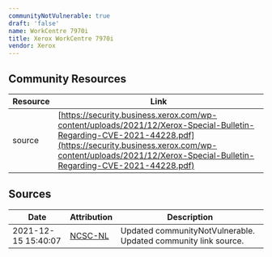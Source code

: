 ```yaml
---
communityNotVulnerable: true
draft: 'false'
name: WorkCentre 7970i
title: Xerox WorkCentre 7970i
vendor: Xerox
---
```



## Community Resources
| Resource | Link |
| --- | --- |
| source | [https://security.business.xerox.com/wp-content/uploads/2021/12/Xerox-Special-Bulletin-Regarding-CVE-2021-44228.pdf](https://security.business.xerox.com/wp-content/uploads/2021/12/Xerox-Special-Bulletin-Regarding-CVE-2021-44228.pdf) |


## Sources
| Date | Attribution | Description |
| --- | --- | --- |
| 2021-12-15 15:40:07 | [NCSC-NL](https://github.com/NCSC-NL/log4shell/blob/main/software/README.md) | Updated communityNotVulnerable. Updated community link source.  |
